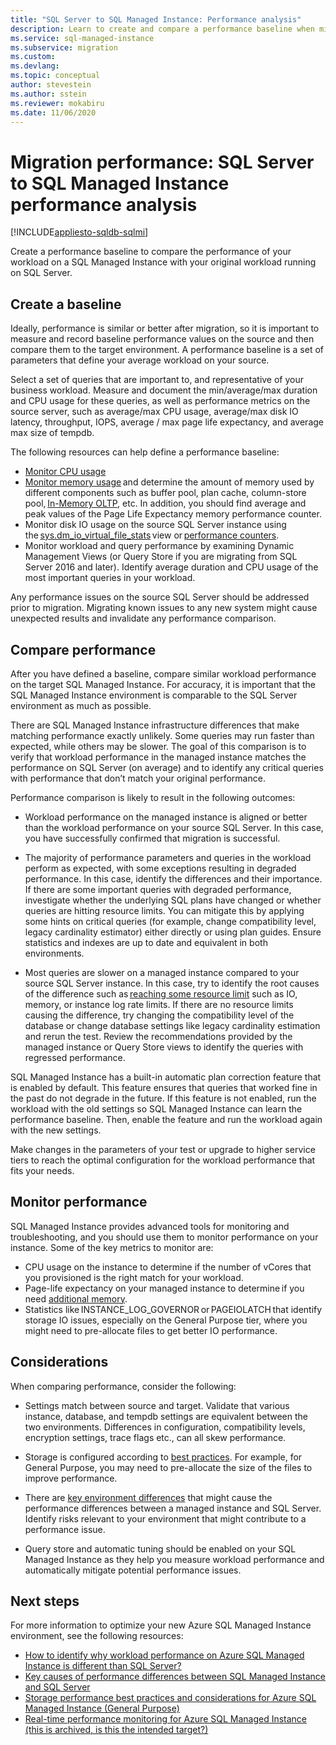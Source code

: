 ```yaml
---
title: "SQL Server to SQL Managed Instance: Performance analysis"
description: Learn to create and compare a performance baseline when migrating your SQL Server databases to Azure SQL Managed Instance. 
ms.service: sql-managed-instance
ms.subservice: migration
ms.custom: 
ms.devlang: 
ms.topic: conceptual
author: stevestein
ms.author: sstein
ms.reviewer: mokabiru
ms.date: 11/06/2020
---
```

# Migration performance: SQL Server to SQL Managed Instance performance analysis
[!INCLUDE[appliesto-sqldb-sqlmi](../../includes/appliesto-sqlmi.md)]

Create a performance baseline to compare the performance of your workload on a SQL Managed Instance with your original workload running on SQL Server. 

## Create a baseline

Ideally, performance is similar or better after migration, so it is important to measure and record baseline performance values on the source and then compare them to the target environment. A performance baseline is a set of parameters that define your average workload on your source. 

Select a set of queries that are important to, and representative of your business workload. Measure and document the min/average/max duration and CPU usage for these queries, as well as performance metrics on the source server, such as average/max CPU usage, average/max disk IO latency, throughput, IOPS, average / max page life expectancy, and average max size of tempdb. 

The following resources can help define a performance baseline: 

   - [Monitor CPU usage ](https://techcommunity.microsoft.com/t5/azure-sql-database/monitor-cpu-usage-on-sql-server-and-azure-sql/ba-p/680777#M131)
   - [Monitor memory usage](/sql/relational-databases/performance-monitor/monitor-memory-usage) and determine the amount of memory used by different components such as buffer pool, plan cache, column-store pool, [In-Memory OLTP](/sql/relational-databases/in-memory-oltp/monitor-and-troubleshoot-memory-usage), etc. In addition, you should find average and peak values of the Page Life Expectancy memory performance counter. 
   - Monitor disk IO usage on the source SQL Server instance using the [sys.dm_io_virtual_file_stats](/sql/relational-databases/system-dynamic-management-views/sys-dm-io-virtual-file-stats-transact-sql) view or [performance counters](/sql/relational-databases/performance-monitor/monitor-disk-usage). 
   - Monitor workload and query performance by examining Dynamic Management Views (or Query Store if you are migrating from SQL Server 2016 and later). Identify average duration and CPU usage of the most important queries in your workload. 

Any performance issues on the source SQL Server should be addressed prior to migration. Migrating known issues to any new system might cause unexpected results and invalidate any performance comparison. 


## Compare performance 

After you have defined a baseline, compare similar workload performance on the target SQL Managed Instance. For accuracy, it is important that the SQL Managed Instance environment is comparable to the SQL Server environment as much as possible. 

There are SQL Managed Instance infrastructure differences that make matching performance exactly unlikely. Some queries may run faster than expected, while others may be slower. The goal of this comparison is to verify that workload performance in the managed instance matches the performance on SQL Server (on average) and to identify any critical queries with performance that don’t match your original performance. 

Performance comparison is likely to result in the following outcomes: 

- Workload performance on the managed instance is aligned or better than the workload performance on your source SQL Server. In this case, you have successfully confirmed that migration is successful. 

- The majority of performance parameters and queries in the workload perform as expected, with some exceptions resulting in degraded performance. In this case,  identify the differences and their importance. If there are some important queries with degraded performance, investigate whether the underlying SQL plans have changed or whether queries are hitting resource limits. You can mitigate this by applying some hints on critical queries (for example, change compatibility level, legacy cardinality estimator) either directly or using plan guides. Ensure statistics and indexes are up to date and equivalent in both environments. 

- Most queries are slower on a managed instance compared to your source SQL Server instance. In this case, try to identify the root causes of the difference such as [reaching some resource limit](../../managed-instance/resource-limits.md#service-tier-characteristics) such as IO, memory, or instance log rate limits. If there are no resource limits causing the difference, try changing the compatibility level of the database or change database settings like legacy cardinality estimation and rerun the test. Review the recommendations provided by the managed instance or Query Store views to identify the queries with regressed performance. 

SQL Managed Instance has a built-in automatic plan correction feature that is enabled by default. This feature ensures that queries that worked fine in the past do not degrade in the future. If this feature is not enabled, run the workload with the old settings so SQL Managed Instance can learn the performance baseline. Then, enable the feature and run the workload again with the new settings. 

Make changes in the parameters of your test or upgrade to higher service tiers to reach the optimal configuration for the workload performance that fits your needs. 

## Monitor performance 

SQL Managed Instance provides advanced tools for monitoring and troubleshooting, and you should use them to monitor performance on your instance. Some of the key metrics to monitor are: 

- CPU usage on the instance to determine if the number of vCores that you provisioned is the right match for your workload. 
- Page-life expectancy on your managed instance to determine if you need [additional memory](https://techcommunity.microsoft.com/t5/azure-sql-database/do-you-need-more-memory-on-azure-sql-managed-instance/ba-p/563444).
-  Statistics like INSTANCE_LOG_GOVERNOR or PAGEIOLATCH that identify storage IO issues, especially on the General Purpose tier, where you might need to pre-allocate files to get better IO performance. 


## Considerations  

When comparing performance, consider the following: 

- Settings match between source and target. Validate that various instance, database, and tempdb settings are equivalent between the two environments. Differences in configuration, compatibility levels, encryption settings, trace flags etc., can all skew performance. 

- Storage is configured according to [best practices](https://techcommunity.microsoft.com/t5/datacat/storage-performance-best-practices-and-considerations-for-azure/ba-p/305525). For example, for General Purpose, you may need to pre-allocate the size of the files to improve performance. 

- There are [key environment differences](https://azure.microsoft.com/blog/key-causes-of-performance-differences-between-sql-managed-instance-and-sql-server/) that might cause the performance differences between a managed instance and SQL Server. Identify risks relevant to your environment that might contribute to a performance issue. 

- Query store and automatic tuning should be enabled on your SQL Managed Instance as they help you measure workload performance and automatically mitigate potential performance issues. 



## Next steps

For more information to optimize your new Azure SQL Managed Instance environment, see the following resources: 

- [How to identify why workload performance on Azure SQL Managed Instance is different than SQL Server?](https://medium.com/azure-sqldb-managed-instance/what-to-do-when-azure-sql-managed-instance-is-slower-than-sql-server-dd39942aaadd)
- [Key causes of performance differences between SQL Managed Instance and SQL Server](https://azure.microsoft.com/blog/key-causes-of-performance-differences-between-sql-managed-instance-and-sql-server/)
- [Storage performance best practices and considerations for Azure SQL Managed Instance (General Purpose)](https://techcommunity.microsoft.com/t5/datacat/storage-performance-best-practices-and-considerations-for-azure/ba-p/305525)
- [Real-time performance monitoring for Azure SQL Managed Instance (this is archived, is this the intended target?)](/archive/blogs/sqlcat/real-time-performance-monitoring-for-azure-sql-database-managed-instance)